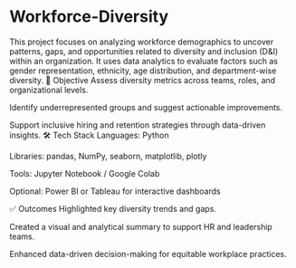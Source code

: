 # Workforce-Diversity
This project focuses on analyzing workforce demographics to uncover patterns, gaps, and opportunities related to diversity and inclusion (D&amp;I) within an organization. It uses data analytics to evaluate factors such as gender representation, ethnicity, age distribution, and department-wise diversity.
🎯 Objective
Assess diversity metrics across teams, roles, and organizational levels.

Identify underrepresented groups and suggest actionable improvements.

Support inclusive hiring and retention strategies through data-driven insights.
🛠️ Tech Stack
Languages: Python

Libraries: pandas, NumPy, seaborn, matplotlib, plotly

Tools: Jupyter Notebook / Google Colab

Optional: Power BI or Tableau for interactive dashboards

✅ Outcomes
Highlighted key diversity trends and gaps.

Created a visual and analytical summary to support HR and leadership teams.

Enhanced data-driven decision-making for equitable workplace practices.


